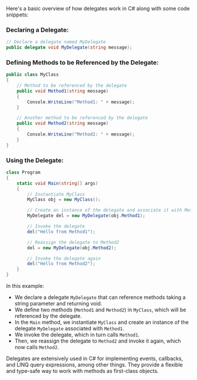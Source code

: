 Here's a basic overview of how delegates work in C# along with some code snippets:

### Declaring a Delegate:
```csharp
// Declare a delegate named MyDelegate
public delegate void MyDelegate(string message);

```

### Defining Methods to be Referenced by the Delegate:
```csharp
public class MyClass
{
    // Method to be referenced by the delegate
    public void Method1(string message)
    {
        Console.WriteLine("Method1: " + message);
    }

    // Another method to be referenced by the delegate
    public void Method2(string message)
    {
        Console.WriteLine("Method2: " + message);
    }
}
```

### Using the Delegate:
```csharp
class Program
{
    static void Main(string[] args)
    {
        // Instantiate MyClass
        MyClass obj = new MyClass();

        // Create an instance of the delegate and associate it with Method1
        MyDelegate del = new MyDelegate(obj.Method1);

        // Invoke the delegate
        del("Hello from Method1");

        // Reassign the delegate to Method2
        del = new MyDelegate(obj.Method2);

        // Invoke the delegate again
        del("Hello from Method2");
    }
}
```

In this example:
- We declare a delegate `MyDelegate` that can reference methods taking a string parameter and returning void.
- We define two methods (`Method1` and `Method2`) in `MyClass`, which will be referenced by the delegate.
- In the `Main` method, we instantiate `MyClass` and create an instance of the delegate `MyDelegate` associated with `Method1`.
- We invoke the delegate, which in turn calls `Method1`.
- Then, we reassign the delegate to `Method2` and invoke it again, which now calls `Method2`.

Delegates are extensively used in C# for implementing events, callbacks, and LINQ query expressions, among other things. They provide a flexible and type-safe way to work with methods as first-class objects.